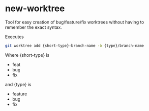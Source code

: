 # new-worktree

Tool for easy creation of bug/feature/fix worktrees without having to remember the exact syntax.

Executes
```bash
git worktree add {short-type}-branch-name -b {type}/branch-name
```

Where {short-type} is
* feat
* bug
* fix

and {type} is
* feature
* bug
* fix

